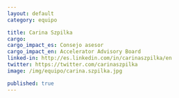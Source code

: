 ```yaml
---
layout: default
category: equipo

title: Carina Szpilka
cargo:
cargo_impact_es: Consejo asesor
cargo_impact_en: Accelerator Advisory Board
linked-in: http://es.linkedin.com/in/carinaszpilka/en
twitter: https://twitter.com/carinaszpilka
image: /img/equipo/carina.szpilka.jpg

published: true
---
```

